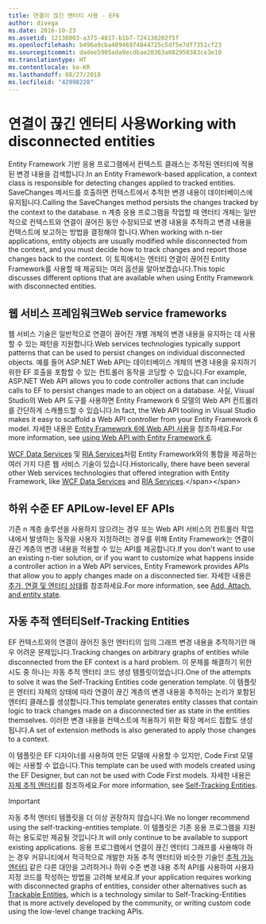 ```yaml
---
title: 연결이 끊긴 엔터티 사용 - EF6
author: divega
ms.date: 2016-10-23
ms.assetid: 12138003-a373-4817-b1b7-724130202f5f
ms.openlocfilehash: b496a9cba48946974844725c5df5e7df7351cf23
ms.sourcegitcommit: dadee5905ada9ecdbae28363a682950383ce3e10
ms.translationtype: HT
ms.contentlocale: ko-KR
ms.lasthandoff: 08/27/2018
ms.locfileid: "42998228"
---
```

# <a name="working-with-disconnected-entities"></a><span data-ttu-id="4e7df-102">연결이 끊긴 엔터티 사용</span><span class="sxs-lookup"><span data-stu-id="4e7df-102">Working with disconnected entities</span></span>
<span data-ttu-id="4e7df-103">Entity Framework 기반 응용 프로그램에서 컨텍스트 클래스는 추적된 엔터티에 적용된 변경 내용을 검색합니다.</span><span class="sxs-lookup"><span data-stu-id="4e7df-103">In an Entity Framework-based application, a context class is responsible for detecting changes applied to tracked entities.</span></span> <span data-ttu-id="4e7df-104">SaveChanges 메서드를 호출하면 컨텍스트에서 추적한 변경 내용이 데이터베이스에 유지됩니다.</span><span class="sxs-lookup"><span data-stu-id="4e7df-104">Calling the SaveChanges method persists the changes tracked by the context to the database.</span></span> <span data-ttu-id="4e7df-105">n 계층 응용 프로그램을 작업할 때 엔터티 개체는 일반적으로 컨텍스트와 연결이 끊어진 동안 수정되므로 변경 내용을 추적하고 변경 내용을 컨텍스트에 보고하는 방법을 결정해야 합니다.</span><span class="sxs-lookup"><span data-stu-id="4e7df-105">When working with n-tier applications, entity objects are usually modified while disconnected from the context, and you must decide how to track changes and report those changes back to the context.</span></span> <span data-ttu-id="4e7df-106">이 토픽에서는 엔터티 연결이 끊어진 Entity Framework를 사용할 때 제공되는 여러 옵션을 알아보겠습니다.</span><span class="sxs-lookup"><span data-stu-id="4e7df-106">This topic discusses different options that are available when using Entity Framework with disconnected entities.</span></span>   

## <a name="web-service-frameworks"></a><span data-ttu-id="4e7df-107">웹 서비스 프레임워크</span><span class="sxs-lookup"><span data-stu-id="4e7df-107">Web service frameworks</span></span>

<span data-ttu-id="4e7df-108">웹 서비스 기술은 일반적으로 연결이 끊어진 개별 개체의 변경 내용을 유지하는 데 사용할 수 있는 패턴을 지원합니다.</span><span class="sxs-lookup"><span data-stu-id="4e7df-108">Web services technologies typically support patterns that can be used to persist changes on individual disconnected objects.</span></span> <span data-ttu-id="4e7df-109">예를 들어 ASP.NET Web API는 데이터베이스 개체의 변경 내용을 유지하기 위한 EF 호출을 포함할 수 있는 컨트롤러 동작을 코딩할 수 있습니다.</span><span class="sxs-lookup"><span data-stu-id="4e7df-109">For example, ASP.NET Web API allows you to code controller actions that can include calls to EF to persist changes made to an object on a database.</span></span> <span data-ttu-id="4e7df-110">사실, Visual Studio의 Web API 도구를 사용하면 Entity Framework 6 모델의 Web API 컨트롤러를 간단하게 스캐폴드할 수 있습니다.</span><span class="sxs-lookup"><span data-stu-id="4e7df-110">In fact, the Web API tooling in Visual Studio makes it easy to scaffold a Web API controller from your Entity Framework 6 model.</span></span> <span data-ttu-id="4e7df-111">자세한 내용은 [Entity Framework 6에 Web API 사용](https://docs.microsoft.com/en-us/aspnet/web-api/overview/data/using-web-api-with-entity-framework/)을 참조하세요.</span><span class="sxs-lookup"><span data-stu-id="4e7df-111">For more information, see [using Web API with Entity Framework 6](https://docs.microsoft.com/en-us/aspnet/web-api/overview/data/using-web-api-with-entity-framework/).</span></span>   

<span data-ttu-id="4e7df-112">[WCF Data Services](https://docs.microsoft.com/dotnet/framework/data/wcf/create-a-data-service-using-an-adonet-ef-data-wcf) 및 [RIA Services](https://docs.microsoft.com/en-us/previous-versions/dotnet/wcf-ria/ee707344(v=vs.91))처럼 Entity Framework와의 통합을 제공하는 여러 가지 다른 웹 서비스 기술이 있습니다.</span><span class="sxs-lookup"><span data-stu-id="4e7df-112">Historically, there have been several other Web services technologies that offered integration with Entity Framework, like [WCF Data Services](https://docs.microsoft.com/dotnet/framework/data/wcf/create-a-data-service-using-an-adonet-ef-data-wcf) and [RIA Services](https://docs.microsoft.com/en-us/previous-versions/dotnet/wcf-ria/ee707344(v=vs.91)).</span></span>

## <a name="low-level-ef-apis"></a><span data-ttu-id="4e7df-113">하위 수준 EF API</span><span class="sxs-lookup"><span data-stu-id="4e7df-113">Low-level EF APIs</span></span>

<span data-ttu-id="4e7df-114">기존 n 계층 솔루션을 사용하지 않으려는 경우 또는 Web API 서비스의 컨트롤러 작업 내에서 발생하는 동작을 사용자 지정하려는 경우를 위해 Entity Framework는 연결이 끊긴 계층의 변경 내용을 적용할 수 있는 API를 제공합니다.</span><span class="sxs-lookup"><span data-stu-id="4e7df-114">If you don't want to use an existing n-tier solution, or if you want to customize what happens inside a controller action in a Web API services, Entity Framework provides APIs that allow you to apply changes made on a disconnected tier.</span></span> <span data-ttu-id="4e7df-115">자세한 내용은 [추가, 연결 및 엔터티 상태](~/ef6/saving/change-tracking/entity-state.md)를 참조하세요.</span><span class="sxs-lookup"><span data-stu-id="4e7df-115">For more information, see [Add, Attach, and entity state](~/ef6/saving/change-tracking/entity-state.md).</span></span>  

## <a name="self-tracking-entities"></a><span data-ttu-id="4e7df-116">자동 추적 엔터티</span><span class="sxs-lookup"><span data-stu-id="4e7df-116">Self-Tracking Entities</span></span>  

<span data-ttu-id="4e7df-117">EF 컨텍스트와의 연결이 끊어진 동안 엔터티의 임의 그래프 변경 내용을 추적하기란 매우 어려운 문제입니다.</span><span class="sxs-lookup"><span data-stu-id="4e7df-117">Tracking changes on arbitrary graphs of entities while disconnected from the EF context is a hard problem.</span></span> <span data-ttu-id="4e7df-118">이 문제를 해결하기 위한 시도 중 하나는 자동 추적 엔터티 코드 생성 템플릿이었습니다.</span><span class="sxs-lookup"><span data-stu-id="4e7df-118">One of the attempts to solve it was the Self-Tracking Entities code generation template.</span></span> <span data-ttu-id="4e7df-119">이 템플릿은 엔터티 자체의 상태에 따라 연결이 끊긴 계층의 변경 내용을 추적하는 논리가 포함된 엔터티 클래스를 생성합니다.</span><span class="sxs-lookup"><span data-stu-id="4e7df-119">This template generates entity classes that contain logic to track changes made on a disconnected tier as state in the entities themselves.</span></span> <span data-ttu-id="4e7df-120">이러한 변경 내용을 컨텍스트에 적용하기 위한 확장 메서드 집합도 생성됩니다.</span><span class="sxs-lookup"><span data-stu-id="4e7df-120">A set of extension methods is also generated to apply those changes to a context.</span></span>

<span data-ttu-id="4e7df-121">이 템플릿은 EF 디자이너를 사용하여 만든 모델에 사용할 수 있지만, Code First 모델에는 사용할 수 없습니다.</span><span class="sxs-lookup"><span data-stu-id="4e7df-121">This template can be used with models created using the EF Designer, but can not be used with Code First models.</span></span> <span data-ttu-id="4e7df-122">자세한 내용은 [자체 추적 엔터티](self-tracking-entities/index.md)를 참조하세요.</span><span class="sxs-lookup"><span data-stu-id="4e7df-122">For more information, see [Self-Tracking Entities](self-tracking-entities/index.md).</span></span>  

> [!IMPORTANT]
> <span data-ttu-id="4e7df-123">자동 추적 엔터티 템플릿을 더 이상 권장하지 않습니다.</span><span class="sxs-lookup"><span data-stu-id="4e7df-123">We no longer recommend using the self-tracking-entities template.</span></span> <span data-ttu-id="4e7df-124">이 템플릿은 기존 응용 프로그램을 지원하는 용도로만 제공될 것입니다.</span><span class="sxs-lookup"><span data-stu-id="4e7df-124">It will only continue to be available to support existing applications.</span></span> <span data-ttu-id="4e7df-125">응용 프로그램에서 연결이 끊긴 엔터티 그래프를 사용해야 하는 경우 커뮤니티에서 적극적으로 개발한 자동 추적 엔터티와 비슷한 기술인 [추적 가능 엔터티](http://trackableentities.github.io/) 같은 다른 대안을 고려하거나 하위 수준 변경 내용 추적 API를 사용하여 사용자 지정 코드를 작성하는 방법을 고려해 보세요.</span><span class="sxs-lookup"><span data-stu-id="4e7df-125">If your application requires working with disconnected graphs of entities, consider other alternatives such as [Trackable Entities](http://trackableentities.github.io/), which is a technology similar to Self-Tracking-Entities that is more actively developed by the community, or writing custom code using the low-level change tracking APIs.</span></span>
